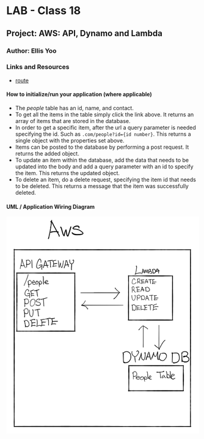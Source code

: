 # LAB - Class 18

## Project: AWS: API, Dynamo and Lambda

### Author: Ellis Yoo

### Links and Resources

- [route](https://kiwkhy584k.execute-api.us-west-2.amazonaws.com/people)

#### How to initialize/run your application (where applicable)

- The _people_ table has an id, name, and contact.
- To get all the items in the table simply click the link above. It returns an array of items that are stored in the database.
- In order to get a specific item, after the url a query parameter is needed specifying the id. Such as `.com/people?id={id number}`. This returns a single object with the properties set above.
- Items can be posted to the database by performing a post request. It returns the added object.
- To update an item within the database, add the data that needs to be updated into the body and add a query parameter with an id to specify the item. This returns the updated object.
- To delete an item, do a delete request, specifying the item id that needs to be deleted. This returns a message that the item was successfully deleted.

#### UML / Application Wiring Diagram

![](./dynamo_uml.jpeg)
